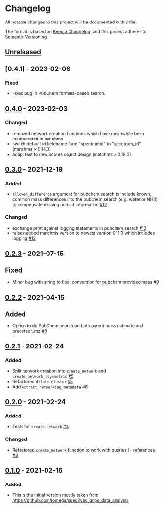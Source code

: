 # Changelog

All notable changes to this project will be documented in this file.

The format is based on [Keep a Changelog](https://keepachangelog.com/en/1.0.0/),
and this project adheres to [Semantic Versioning](https://semver.org/spec/v2.0.0.html).

## [Unreleased]

## [0.4.1] - 2023-02-06

### Fixed

- Fixed bug in PubChem formula-based search.

## [0.4.0] - 2023-02-03

### Changed

- removed network creation functions which have meanwhile been incorporated in matchms
- switch default id fieldname form "spectrumid" to "spectrum_id" (matchms > 0.14.0)
- adapt test to new Scores object design (matchms > 0.18.0)

## [0.3.0] - 2021-12-19

### Added

- `allowed_difference` argument for pubchem search to include known, common mass differences into the pubchem search (e.g. water or NH4) to compensate missing adduct information [#12](https://github.com/matchms/matchmsextras/pull/12)

### Changed

- exchange print against logging statements in pubchem search [#12](https://github.com/matchms/matchmsextras/pull/12)
- raise needed matchms version to newest version 0.11.0 which includes logging [#12](https://github.com/matchms/matchmsextras/pull/12)


## [0.2.3] - 2021-07-15

## Fixed

- Minor bug with string to float conversion for pubchem provided mass [#9](https://github.com/matchms/matchmsextras/pull/9)

## [0.2.2] - 2021-04-15

## Added

- Option to do PubChem search on both parent mass estimate and precursor_mz [#8](https://github.com/matchms/matchmsextras/pull/8)

## [0.2.1] - 2021-02-24

### Added

- Split network creation into `create_network` and `create_network_asymmetric` [#5](https://github.com/matchms/matchmsextras/pull/5)
- Refactored `dilate_cluster` [#5](https://github.com/matchms/matchmsextras/pull/5)
- Add `extract_networking_metadata` [#6](https://github.com/matchms/matchmsextras/pull/6)

## [0.2.0] - 2021-02-24

### Added

- Tests for `create_network` [#3](https://github.com/matchms/matchmsextras/pull/3)

### Changed

- Refactored `create_network` function to work with queries != references [#3](https://github.com/matchms/matchmsextras/pull/3)

## [0.1.0] - 2021-02-16

### Added

- This is the initial version mostly taken from https://github.com/iomega/spec2vec_gnps_data_analysis

[Unreleased]: https://github.com/matchms/matchmsextras/compare/0.4.0...HEAD
[0.4.0]: https://github.com/matchms/matchmsextras/compare/0.3.0...0.4.0
[0.3.0]: https://github.com/matchms/matchmsextras/compare/0.2.3...0.3.0
[0.2.3]: https://github.com/matchms/matchmsextras/compare/0.2.2...0.2.3
[0.2.2]: https://github.com/matchms/matchmsextras/compare/0.2.1...0.2.2
[0.2.1]: https://github.com/matchms/matchmsextras/compare/0.2.0...0.2.1
[0.2.0]: https://github.com/matchms/matchmsextras/compare/0.1.0...0.2.0
[0.1.0]: https://github.com/matchms/matchmsextras/releases/tag/0.1.0
